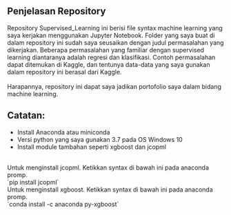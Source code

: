 ## Penjelasan Repository
Repository Supervised_Learning ini berisi file syntax machine learning yang saya kerjakan menggunakan Jupyter Notebook. Folder yang saya buat di dalam repository ini sudah saya seusaikan dengan judul permasalahan yang dikerjakan. Beberapa permasalahan yang familiar dengan supervised learning diantaranya adalah regresi dan klasifikasi. Contoh permasalahan dapat ditemukan di Kaggle, dan tentunya data-data yang saya gunakan dalam repository ini berasal dari Kaggle.
<br>
<br>
Harapannya, repository ini dapat saya jadikan portofolio saya dalam bidang machine learning.

## Catatan:
- Install Anaconda atau miniconda
- Versi python yang saya gunakan 3.7 pada OS Windows 10
- Install module tambahan seperti xgboost dan jcopml
<br>
Untuk menginstall jcopml. Ketikkan syntax di bawah ini pada anaconda promp. <br>
`pip install jcopml`

<br>
Untuk menginstall xgboost. Ketikkan syntax di bawah ini pada anaconda promp. <br>
`conda install -c anaconda py-xgboost`
